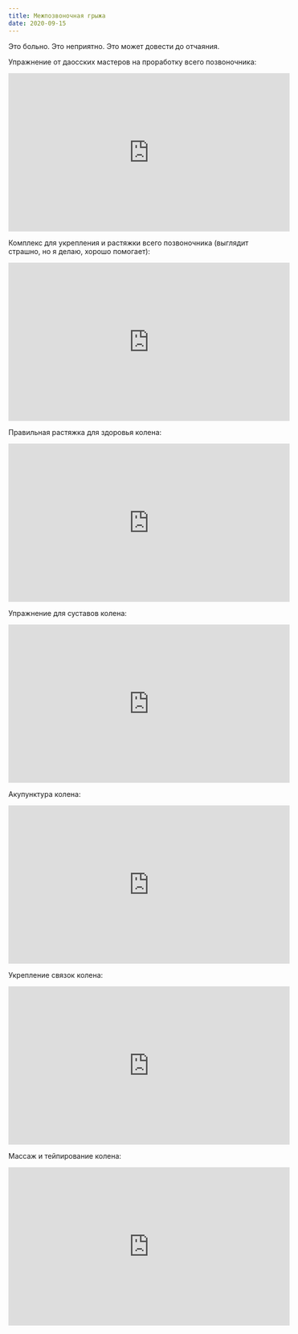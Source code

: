 ```yaml
---
title: Межпозвоночная грыжа
date: 2020-09-15
---
```

Это больно. Это неприятно. Это может довести до отчаяния.

Упражнение от даосских мастеров на проработку всего позвоночника:

<iframe width="560" height="315" src="https://www.youtube.com/embed/2Zf8GKCo_jw" frameborder="0" allow="accelerometer; autoplay; clipboard-write; encrypted-media; gyroscope; picture-in-picture" allowfullscreen></iframe>

Комплекс для укрепления и растяжки всего позвоночника (выглядит страшно, но я делаю, хорошо помогает):

<iframe width="560" height="315" src="https://www.youtube.com/embed/Odr05xnYxU0" frameborder="0" allow="accelerometer; autoplay; clipboard-write; encrypted-media; gyroscope; picture-in-picture" allowfullscreen></iframe>

Правильная растяжка для здоровья колена:

<iframe width="560" height="315" src="https://www.youtube.com/embed/jseATxkZIHs" frameborder="0" allow="accelerometer; autoplay; clipboard-write; encrypted-media; gyroscope; picture-in-picture" allowfullscreen></iframe>

Упражнение для суставов колена:

<iframe width="560" height="315" src="https://www.youtube.com/embed/BEB254DCyf0" frameborder="0" allow="accelerometer; autoplay; clipboard-write; encrypted-media; gyroscope; picture-in-picture" allowfullscreen></iframe>

Акупунктура колена:

<iframe width="560" height="315" src="https://www.youtube.com/embed/yXw0_dGsTh4" frameborder="0" allow="accelerometer; autoplay; clipboard-write; encrypted-media; gyroscope; picture-in-picture" allowfullscreen></iframe>

Укрепление связок колена:

<iframe width="560" height="315" src="https://www.youtube.com/embed/YlGXEE126ac" frameborder="0" allow="accelerometer; autoplay; clipboard-write; encrypted-media; gyroscope; picture-in-picture" allowfullscreen></iframe>

Массаж и тейпирование колена:

<iframe width="560" height="315" src="https://www.youtube.com/embed/JSS-aNKvGoE" frameborder="0" allow="accelerometer; autoplay; clipboard-write; encrypted-media; gyroscope; picture-in-picture" allowfullscreen></iframe>